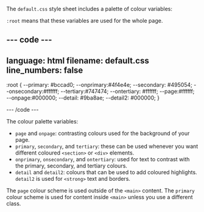 
The `default.css` style sheet includes a palette of colour variables:

`:root` means that these variables are used for the whole page. 

--- code ---
---
language: html
filename: default.css
line_numbers: false
---

:root {
  --primary: #bccad0;
  --onprimary:#4f4e4e;
  --secondary: #495054;
  --onsecondary:#ffffff;
  --tertiary:#747474;
  --ontertiary: #ffffff;
  --page:#ffffff;
  --onpage:#000000;
  --detail: #9ba8ae;
  --detail2: #000000;
}

--- /code ---

The colour palette variables:
+ `page` and `onpage`: contrasting colours used for the background of your page.
+ `primary`, `secondary`, and `tertiary`: these can be used whenever you want different coloured `<section>` or `<div>` elements.
+ `onprimary`, `onsecondary`, and `ontertiary`: used for text to contrast with the primary, secondary, and tertiary colours.
+ `detail` and `detail2`: colours that can be used to add coloured highlights. `detail2` is used for `<strong>` text and borders. 

The `page` colour scheme is used outside of the `<main>` content. 
The `primary` colour scheme is used for content inside `<main>` unless you use a different class. 
